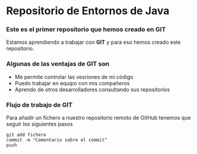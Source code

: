 # Repositorio de Entornos de Java
### Este es el primer repositorio que hemos creado en GIT
Estamos aprendiendo a trabajar con **GIT** y para eso hemos creado este repositorio.

### Algunas de las ventajas de GIT son
* Me permite controlar las vesriones de mi código
* Puedo trabajar en equipo con mis compañeros
* Aprendo de otros desarrolladores consultando sus repositorios

### Flujo de trabajo de GIT
Para añadir un fichero a nuestro repositorio remoto de GitHub tenemos que seguir los siguientes pasos

```
git add fichero
commit -m "Comentario sobre el commit"
push
```
